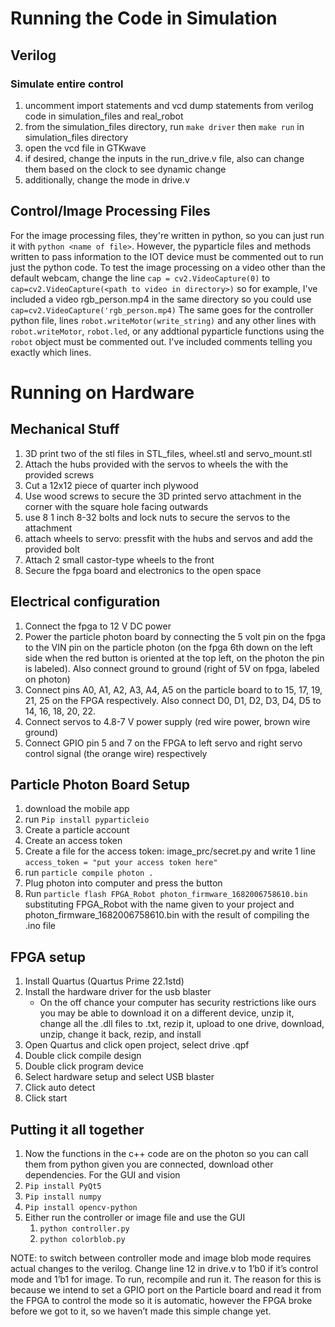 # Running the Code in Simulation

## Verilog
### Simulate entire control
1. uncomment import statements and vcd dump statements from verilog code in simulation_files and real_robot
2. from the simulation_files directory, run `make driver` then `make run` in simulation_files directory
3. open the vcd file in GTKwave
4. if desired, change the inputs in the run_drive.v file, also can change them based on the clock to see dynamic change
5. additionally, change the mode in drive.v


## Control/Image Processing Files
For the image processing files, they're written in python, so you can just run it with `python <name of file>`. However, the pyparticle files and methods written to pass information to the IOT device must be commented out to run just the python code. To test the image processing on a video other than the default webcam, change the line `cap = cv2.VideoCapture(0)` to `cap=cv2.VideoCapture(<path to video in directory>)` so for example, I've included a video rgb_person.mp4 in the same directory so you could use `cap=cv2.VideoCapture('rgb_person.mp4)`
The same goes for the controller python file, lines `robot.writeMotor(write_string)` and any other lines with `robot.writeMotor`, `robot.led`, or any addtional pyparticle functions using the `robot` object must be commented out. I've included comments telling you exactly which lines.
 
# Running on Hardware
## Mechanical Stuff
1. 3D print two of the stl files in STL_files, wheel.stl and servo_mount.stl
2. Attach the hubs provided with the servos to wheels the with the provided screws
3. Cut a 12x12 piece of quarter inch plywood
4. Use wood screws to secure the 3D printed servo attachment in the corner with the square hole facing outwards 
5. use 8 1 inch 8-32 bolts and lock nuts to secure the servos to the attachment
6. attach wheels to servo: pressfit with the hubs and servos and add the provided bolt
7. Attach 2 small castor-type wheels to the front 
8. Secure the fpga board and electronics to the open space

## Electrical configuration
1. Connect the fpga to 12 V DC power
2. Power the particle photon board by connecting the 5 volt pin on the fpga to the VIN pin on the particle photon (on the fpga 6th down on the left side when the red button is oriented at the top left, on the photon the pin is labeled). Also connect ground to ground (right of 5V on fpga, labeled on photon)
3. Connect pins A0, A1, A2, A3, A4, A5 on the particle board to to 15, 17, 19, 21, 25 on the FPGA respectively. Also connect D0, D1, D2, D3, D4, D5 to 14, 16, 18, 20, 22.
4. Connect servos to 4.8-7 V power supply (red wire power, brown wire ground)
5. Connect GPIO pin 5 and 7 on the FPGA to left servo and right servo control signal (the orange wire) respectively

## Particle Photon Board Setup
1. download the mobile app
2. run `Pip install pyparticleio`
3. Create a particle account 
4. Create an access token
5. Create a file for the access token: image_prc/secret.py and write 1 line `access_token = "put your access token here"`
6. run `particle compile photon .`
7. Plug photon into computer and press the button 
8. Run `particle flash FPGA_Robot photon_firmware_1682006758610.bin` substituting FPGA_Robot with the name given to your project and photon_firmware_1682006758610.bin with the result of compiling the .ino file 

## FPGA setup
1. Install Quartus (Quartus Prime 22.1std)
2. Install the hardware driver for the usb blaster
   * On the off chance your computer has security restrictions like ours you may be able to download it on a different device, unzip it, change all the .dll files to .txt, rezip it, upload to one drive, download, unzip, change it back, rezip, and install
3. Open Quartus and click open project, select drive .qpf 
4. Double click compile design
5. Double click program device 
6. Select hardware setup and select USB blaster
7. Click auto detect
8. Click start

## Putting it all together
1. Now the functions in the c++ code are on the photon so you can call them from python given you are connected, download other dependencies. For the GUI and vision 
2. `Pip install PyQt5`
3. `Pip install numpy`
4. `Pip install opencv-python`
5. Either run the controller or image file and use the GUI
   1. `python controller.py`
   2. `python colorblob.py`

NOTE: to switch between controller mode and image blob mode requires actual changes to the verilog. Change line 12 in drive.v to 1’b0 if it’s control mode and 1’b1 for image. To run, recompile and run it. The reason for this is because we intend to set a GPIO port on the Particle board and read it from the FPGA to control the mode so it is automatic, however the FPGA broke before we got to it, so we haven’t made this simple change yet.

